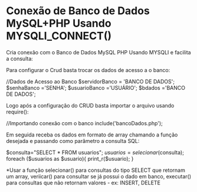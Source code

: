 # Conexão de Banco de Dados MySQL+PHP Usando MYSQLI_CONNECT()
Cria conexão com o Banco de Dados MySQL PHP Usando MYSQLI e facilita a consulta:

Para configurar o Crud basta trocar os dados de acesso a o banco:

//Dados de Acesso ao Banco
$servidorBanco = 'BANCO DE DADOS';
$senhaBanco ='SENHA';
$usuarioBanco ='USUÁRIO';
$bdados ='BANCO DE DADOS';


Logo após a configuração do CRUD basta importar o arquivo usando require():

//Importando conexão com o banco
include('bancoDados.php');

Em seguida receba os dados em formato de array chamando a função desejada e passando como parâmetro a consulta SQL:

$consulta="SELECT * FROM usuarios";
$usuarios = selecionar($consulta);
foreach ($usuarios as $usuario){
 print_r($usuario);
}

*Usar a função selecionar() para consultas do tipo SELECT que retornam um array, veriicar() para consultar se já possui o dado em banco, executar() para consultas que não retornam valores - ex: INSERT, DELETE
